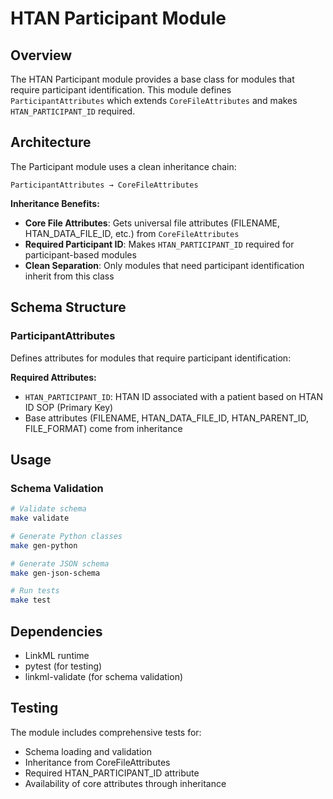 # HTAN Participant Module

## Overview

The HTAN Participant module provides a base class for modules that require participant identification. This module defines `ParticipantAttributes` which extends `CoreFileAttributes` and makes `HTAN_PARTICIPANT_ID` required.

## Architecture

The Participant module uses a clean inheritance chain:

```
ParticipantAttributes → CoreFileAttributes
```

**Inheritance Benefits:**
- **Core File Attributes**: Gets universal file attributes (FILENAME, HTAN_DATA_FILE_ID, etc.) from `CoreFileAttributes`
- **Required Participant ID**: Makes `HTAN_PARTICIPANT_ID` required for participant-based modules
- **Clean Separation**: Only modules that need participant identification inherit from this class

## Schema Structure

### ParticipantAttributes
Defines attributes for modules that require participant identification:

**Required Attributes:**
- `HTAN_PARTICIPANT_ID`: HTAN ID associated with a patient based on HTAN ID SOP (Primary Key)
- Base attributes (FILENAME, HTAN_DATA_FILE_ID, HTAN_PARENT_ID, FILE_FORMAT) come from inheritance

## Usage

### Schema Validation
```bash
# Validate schema
make validate

# Generate Python classes
make gen-python

# Generate JSON schema
make gen-json-schema

# Run tests
make test
```

## Dependencies

- LinkML runtime
- pytest (for testing)
- linkml-validate (for schema validation)

## Testing

The module includes comprehensive tests for:
- Schema loading and validation
- Inheritance from CoreFileAttributes
- Required HTAN_PARTICIPANT_ID attribute
- Availability of core attributes through inheritance


